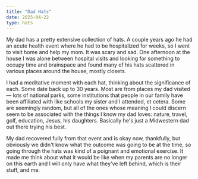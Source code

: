 ```yaml
---
title: "Dad Hats"
date: 2025-04-22
type: hats
---
```


My dad has a pretty extensive collection of hats. A couple years ago he had an acute health event where he had to be hospitalized for weeks, so I went to visit home and help my mom. It was scary and sad. One afternoon at the house I was alone between hospital visits and looking for something to occupy time and brainspace and found many of his hats scattered in various places around the house, mostly closets.

I had a meditative moment with each hat, thinking about the significance of each. Some date back up to 30 years. Most are from places my dad visited — lots of national parks, some institutions that people in our family have been affiliated with like schools my sister and I attended, et cetera. Some are seemingly random, but all of the ones whose meaning I could discern seem to be associated with the things I know my dad loves: nature, travel, golf, education, Jesus, his daughters. Basically he's just a Midwestern dad out there trying his best.

My dad recovered fully from that event and is okay now, thankfully, but obviously we didn't know what the outcome was going to be at the time, so going through the hats was kind of a poignant and emotional exercise. It made me think about what it would be like when my parents are no longer on this earth and I will only have what they've left behind, which is their stuff, and me.